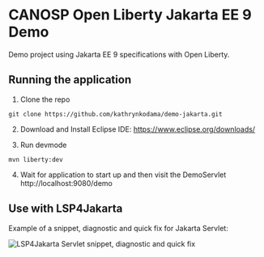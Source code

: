 # CANOSP Open Liberty Jakarta EE 9 Demo

Demo project using Jakarta EE 9 specifications with Open Liberty.

## Running the application

1. Clone the repo

```
git clone https://github.com/kathrynkodama/demo-jakarta.git
```

2. Download and Install Eclipse IDE: https://www.eclipse.org/downloads/

3. Run devmode

```
mvn liberty:dev
```

4. Wait for application to start up and then visit the DemoServlet http://localhost:9080/demo

## Use with LSP4Jakarta

Example of a snippet, diagnostic and quick fix for Jakarta Servlet:

![LSP4Jakarta Servlet snippet, diagnostic and quick fix](/lsp4jakarta_servlet.gif)
